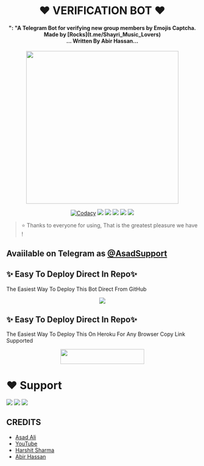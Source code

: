 <h1 align="center"><b>❤️ VERIFICATION BOT ❤️</b></h1>

<h4 align="center">": "A Telegram Bot for verifying new group members by Emojis Captcha. Made by [Rocks](t.me/Shayri_Music_Lovers) <br> ... Written By Abir Hassan...</h4>

<p align="center"><a href="https://t.me/Dr_Asad_Ali"><img src="https://telegra.ph/file/a315c0e3ae8e497400ab0.jpg" width="400"></a></p>

<p align="center">
    <a href="https://app.codacy.com/manual/TheTeamAlexa/VerificationBot/dashboard"> <img src="https://img.shields.io/codacy/grade/4d58f2a402b54aed8a7d95f7add45a81?color=brightgreen&logo=codacy&logoColor=green&style=for-the-badge" alt="Codacy" /></a>
    <a href="https://github.com/TheTeamAlexa/VerificationBot"> <img src="https://img.shields.io/github/repo-size/TheTeamAlexa/VerificationBot?color=orange&logo=github&logoColor=green&style=for-the-badge" /></a>
    <a href="https://github.com/TheTeamAlexa/VerificationBot/commits/prince"> <img src="https://img.shields.io/github/last-commit/TheTeamAlexa/VerificationBot?color=brown&logo=github&logoColor=green&style=for-the-badge" /></a>
    <a href="https://github.com/TheTeamAlexa/VerificationBot/issues"> <img src="https://img.shields.io/github/issues/TheTeamAlexa/VerificationBot?color=blueviolet&logo=github&logoColor=green&style=for-the-badge" /></a>
    <a href="https://github.com/TheTeamAlexa/VerificationBot/network/members"> <img src="https://img.shields.io/github/forks/TheTeamAlexa/VerificationBot?color=red&logo=github&logoColor=green&style=for-the-badge" /></a>  
    <a href="https://pypi.org/project/Telethon/"> <img src="https://img.shields.io/pypi/v/telethon?color=yellow&label=telethon&logo=python&logoColor=green&style=for-the-badge" /></a>
</p>

> ⭐️ Thanks to everyone for using, That is the greatest pleasure we have !

## Avaiilable on Telegram as [@AsadSupport](https://t.me/Dr_Asad_Ali)

## ✨ Easy To Deploy Direct In Repo✨

The Easiest Way To Deploy This Bot Direct From GitHub

<p align="center"><a href="https://heroku.com/deploy"><img src="https://www.herokucdn.com/deploy/button.svg"></a>

## ✨ Easy To Deploy Direct In Repo✨

The Easiest Way To Deploy This On Heroku For Any Browser Copy Link Supported

<p align="center"><a href="https://heroku.com/deploy?template=https://github.com/TheTeamAlexa/VerificationBot"> <img src="https://img.shields.io/badge/Deploy%20To%20Heroku-black?style=for-the-badge&logo=heroku" width="220" height="38.45"/></a></p>
 
 
# ❤️ Support
<a href="https://t.me/AsadSupport"><img src="https://img.shields.io/badge/Join-Telegram%20Channel-red.svg?logo=Telegram"></a>
<a href="https://t.me/Shayri_Music_Lovers"><img src="https://img.shields.io/badge/Join-Telegram%20Group-blue.svg?logo=telegram"></a>
<a href="https://t.me/Give_Me_Heart"><img src="https://img.shields.io/badge/Give-Me%20Heart-blue.svg?logo=telegram"></a>


## CREDITS

- [Asad Ali](https://t.me/Dr_Asad_Ali)
- [YouTube](https://www.youtube.com/c/JankariKiDuniya)
- [Harshit Sharma](https://t.me/HarshitSharma361)
- [Abir Hassan](https://github.com/AbirHasan2005)
